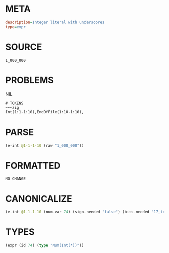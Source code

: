 # META
~~~ini
description=Integer literal with underscores
type=expr
~~~
# SOURCE
~~~roc
1_000_000
~~~
# PROBLEMS
NIL

~~~
# TOKENS
~~~zig
Int(1:1-1:10),EndOfFile(1:10-1:10),
~~~
# PARSE
~~~clojure
(e-int @1-1-1-10 (raw "1_000_000"))
~~~
# FORMATTED
~~~roc
NO CHANGE
~~~
# CANONICALIZE
~~~clojure
(e-int @1-1-1-10 (num-var 74) (sign-needed "false") (bits-needed "17_to_31") (value "1000000") (id 74))
~~~
# TYPES
~~~clojure
(expr (id 74) (type "Num(Int(*))"))
~~~